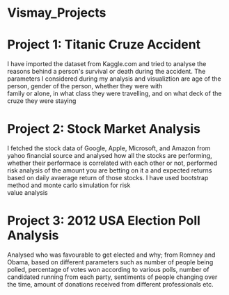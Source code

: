 # Vismay_Projects
# Project 1: Titanic Cruze Accident
  I have imported the dataset from Kaggle.com and tried to analyse the reasons behind a person's survival or death during the accident. 
  The parameters I considered during my analysis and visualiztion are age of the person, gender of the person, whether they were with    
  family or alone, in what class they were travelling, and on what deck of the cruze they were staying
  
# Project 2: Stock Market Analysis 
  I fetched the stock data of Google, Apple, Microsoft, and Amazon from yahoo financial source and analysed how all the stocks are 
  performing, whether their performace is correlated with each other or not, performed risk analysis of the amount you are betting on it a   and expected returns based on daily avaerage return of those stocks. I have used bootstrap method and monte carlo simulation for risk     
  value analysis
  
# Project 3: 2012 USA Election Poll Analysis
  Analysed who was favourable to get elected and why; from Romney and Obama, based on different parameters such as number of people being 
  polled, percentage of votes won according to various polls, number of candidated running from each party, sentiments of people changing 
  over the time, amount of donations received from different professionals etc.
  
